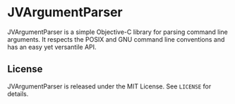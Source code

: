 JVArgumentParser
================

JVArgumentParser is a simple Objective-C library for parsing command line
arguments. It respects the POSIX and GNU command line conventions and has
an easy yet versantile API.


License
-------

JVArgumentParser is released under the MIT License. See `LICENSE` for details.
